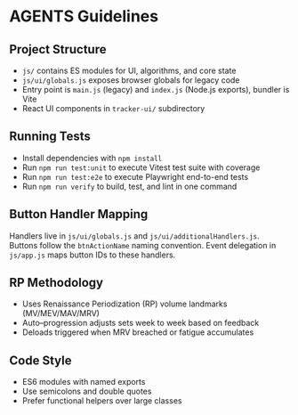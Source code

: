 # AGENTS Guidelines

## Project Structure
- `js/` contains ES modules for UI, algorithms, and core state
- `js/ui/globals.js` exposes browser globals for legacy code
- Entry point is `main.js` (legacy) and `index.js` (Node.js exports), bundler is Vite
- React UI components in `tracker-ui/` subdirectory

## Running Tests
- Install dependencies with `npm install`
- Run `npm run test:unit` to execute Vitest test suite with coverage
- Run `npm run test:e2e` to execute Playwright end-to-end tests
- Run `npm run verify` to build, test, and lint in one command

## Button Handler Mapping
Handlers live in `js/ui/globals.js` and `js/ui/additionalHandlers.js`. Buttons follow the `btnActionName` naming convention. Event delegation in `js/app.js` maps button IDs to these handlers.

## RP Methodology
- Uses Renaissance Periodization (RP) volume landmarks (MV/MEV/MAV/MRV)
- Auto–progression adjusts sets week to week based on feedback
- Deloads triggered when MRV breached or fatigue accumulates

## Code Style
- ES6 modules with named exports
- Use semicolons and double quotes
- Prefer functional helpers over large classes
